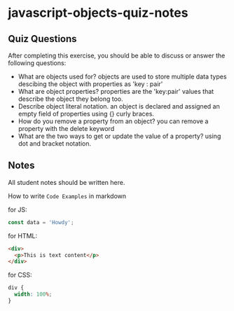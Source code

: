 # javascript-objects-quiz-notes

## Quiz Questions

After completing this exercise, you should be able to discuss or answer the following questions:

- What are objects used for?
  objects are used to store multiple data types descibing the object with properties as 'key : pair'
- What are object properties?
  properties are the 'key:pair' values that describe the object they belong too.
- Describe object literal notation.
  an object is declared and assigned an empty field of properties using {} curly braces.
- How do you remove a property from an object?
  you can remove a property with the delete keyword
- What are the two ways to get or update the value of a property?
  using dot and bracket notation.

## Notes

All student notes should be written here.

How to write `Code Examples` in markdown

for JS:

```javascript
const data = 'Howdy';
```

for HTML:

```html
<div>
  <p>This is text content</p>
</div>
```

for CSS:

```css
div {
  width: 100%;
}
```
